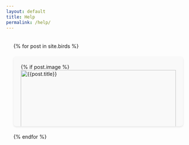 ```yaml
---
layout: default
title: Help
permalink: /help/
---
```


<style>
  .card-grid{
    display: grid;
    grid-template-columns: repeat(auto-fit,minmax(300px,1fr));
    gap: 20px;
    padding: 20px;
}
.card{
    background-color: #f9f9f9;
    border-radius: 8px;
    box-shadow: 0 2px 4px rgba(0,0,0,0.1);
    overflow: hidden;
    transition: transform 0.3s ease-in-out;
    &:hover{
      transform: scale(1.05);

    }
}

.card a{
    display: block;
    text-decoration: none;
    color: inherit;
    padding: 20px;

}
.card img{
width: 100%;
height: auto;
display: block;
border-bottom: 1px solid #eee;
}
.card h3{
    margin-top: 0;
    margin-bottom: 10px;
}
.card p {
    margin-bottom: 0;
    color: #555;
}
</style>

<div class="card-grid">
  {% for post in site.birds %}
  <div class="card">
    <a href="{{post.url|relative_url}}">
      {% if post.image %}
      <img src="{{post.image|relative_url}}" alt="{{post.title}}" />
      {% endif %}
      <h3>{{post.title}}</h3>
      {% if post.excerpt %}
      <p>{{post.excerpt}}</p>
      {% endif %}
    </a>
  </div>
  {% endfor %}
</div>
